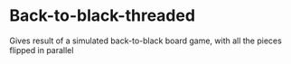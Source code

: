 # Back-to-black-threaded
Gives result of a simulated back-to-black board game, with all the pieces flipped in parallel

